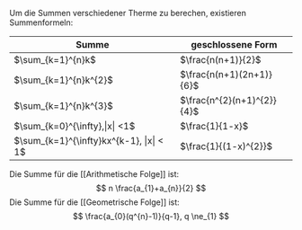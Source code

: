 Um die Summen verschiedener Therme zu berechen, existieren Summenformeln:


| Summe                                    | geschlossene Form          |
| ---------------------------------------- | -------------------------- |
| $\sum_{k=1}^{n}k$                        | $\frac{n(n+1)}{2}$         |
| $\sum_{k=1}^{n}k^{2}$                    | $\frac{n(n+1)(2n+1)}{6}$   |
| $\sum_{k=1}^{n}k^{3}$                    | $\frac{n^{2}(n+1)^{2}}{4}$ |
| $\sum_{k=0}^{\infty},\|x\| <1$           | $\frac{1}{1-x}$            |
| $\sum_{k=1}^{\infty}kx^{k-1}, \|x\| < 1$ | $\frac{1}{(1-x)^{2}}$      |

Die Summe für die [[Arithmetische Folge]] ist:
$$
n \frac{a_{1}+a_{n}}{2}
$$
Die Summe für die [[Geometrische Folge]] ist:
$$
\frac{a_{0}(q^{n}-1)}{q-1}, q \ne_{1}
$$
